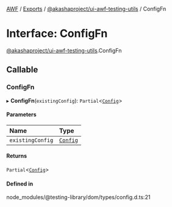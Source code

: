 [AWF](../README.md) / [Exports](../modules.md) / [@akashaproject/ui-awf-testing-utils](../modules/_akashaproject_ui_awf_testing_utils.md) / ConfigFn

# Interface: ConfigFn

[@akashaproject/ui-awf-testing-utils](../modules/_akashaproject_ui_awf_testing_utils.md).ConfigFn

## Callable

### ConfigFn

▸ **ConfigFn**(`existingConfig`): `Partial`<[`Config`](_akashaproject_ui_awf_testing_utils.Config.md)\>

#### Parameters

| Name | Type |
| :------ | :------ |
| `existingConfig` | [`Config`](_akashaproject_ui_awf_testing_utils.Config.md) |

#### Returns

`Partial`<[`Config`](_akashaproject_ui_awf_testing_utils.Config.md)\>

#### Defined in

node_modules/@testing-library/dom/types/config.d.ts:21

